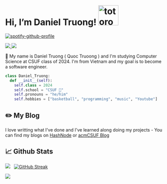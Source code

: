 # Hi, I’m Daniel Truong!   <img src="https://emoji.gg/assets/emoji/9085-totoro.png" width="64px" height="64px" alt="totoro">
[![spotify-github-profile](https://spotify-github-profile.vercel.app/api/view?uid=31tsszeyy7cbfka7lhcaxpgw3a4u&cover_image=true&theme=novatorem&bar_color=74a7fe&bar_color_cover=false)](https://github.com/kittinan/spotify-github-profile)

<a href=https://www.linkedin.com/in/truong-duy-1122001/> <img src="https://img.shields.io/badge/-LinkedIn-0e76a8?style=plastic&logo=linkedIn"> </a> <img src="https://komarev.com/ghpvc/?username=anhduy1202&color=blue">


👨 My name is Daniel Truong ( Quoc Truoong ) and I'm studying Computer Science at CSUF class of 2024. I'm from Vietnam and my goal is to become a software engineer.

```python
class Daniel_Truong:
  def __init__(self):
    self.class = 2024
    self.school = "CSUF 🐘"
    self.pronouns = "he/him"
    self.hobbies = ["basketball", "programming", "music", "Youtube"]
```

## ✏️ My Blog

I love writting what I've done and I've learned along doing my projects - You can find my blogs on [HashNode](https://danieltruong.hashnode.dev) or [acmCSUF Blog](https://acmcsuf.com/blog)


## 📈 Github Stats


<img src="https://github-readme-stats.vercel.app/api?username=anhduy1202&theme=tokyonight&show_icons=true&count_private=true"> &nbsp; [![GitHub Streak](http://github-readme-streak-stats.herokuapp.com?user=anhduy1202&theme=tokyonight&date_format=M%20j%5B%2C%20Y%5D)](https://git.io/streak-stats)

<img src="https://github-readme-stats.vercel.app/api/top-langs/?username=anhduy1202&theme=tokyonight&layout=compact&langs_count=6">

<!---
anhduy1202/anhduy1202 is a ✨ special ✨ repository because its `README.md` (this file) appears on your GitHub profile.
You can click the Preview link to take a look at your changes.
--->
